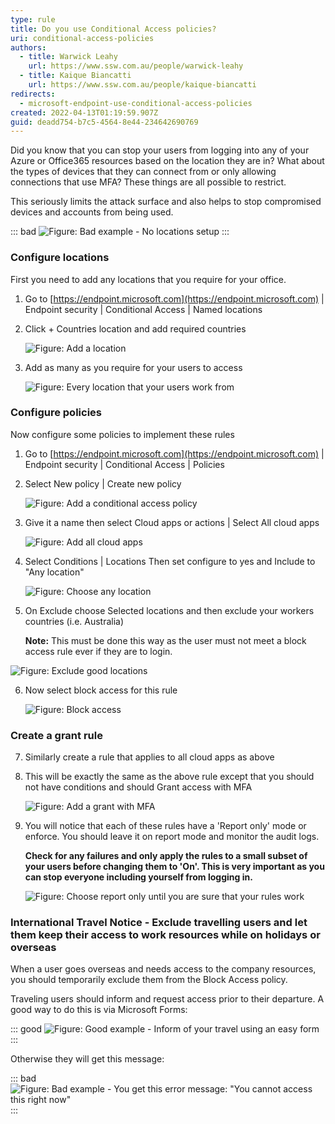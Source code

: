 ```yaml
---
type: rule
title: Do you use Conditional Access policies?
uri: conditional-access-policies
authors:
  - title: Warwick Leahy
    url: https://www.ssw.com.au/people/warwick-leahy
  - title: Kaique Biancatti
    url: https://www.ssw.com.au/people/kaique-biancatti
redirects:
  - microsoft-endpoint-use-conditional-access-policies
created: 2022-04-13T01:19:59.907Z
guid: deadd754-b7c5-4564-8e44-234642690769
---
```

Did you know that you can stop your users from logging into any of your Azure or Office365 resources based on the location they are in? What about the types of devices that they can connect from or only allowing connections that use MFA? These things are all possible to restrict.

This seriously limits the attack surface and also helps to stop compromised devices and accounts from being used.

<!--endintro-->

::: bad
![Figure: Bad example - No locations setup](locationsbadexample.png)
:::

### Configure locations

First you need to add any locations that you require for your office.

1. Go to [https://endpoint.microsoft.com](https://endpoint.microsoft.com) | Endpoint security | Conditional Access | Named locations
2. Click + Countries location and add required countries

   ![Figure: Add a location](locations1.png)

3. Add as many as you require for your users to access

   ![Figure: Every location that your users work from](locationsadded.png)

### Configure policies

Now configure some policies to implement these rules

1. Go to [https://endpoint.microsoft.com](https://endpoint.microsoft.com) | Endpoint security | Conditional Access | Policies
2. Select New policy | Create new policy

   ![Figure: Add a conditional access policy](conditionalaccess2.png)

3. Give it a name then select Cloud apps or actions | Select All cloud apps

   ![Figure: Add all cloud apps](conditionalaccess3.png)

4. Select Conditions | Locations
   Then set configure to yes and Include to "Any location"

   ![Figure: Choose any location](conditionalaccess4.png)

5. On Exclude choose Selected locations and then exclude your workers countries (i.e. Australia)  

   **Note:** This must be done this way as the user must not meet a block access rule ever if they are to login.

  ![Figure: Exclude good locations](conditionalaccess5.png)

6. Now select block access for this rule

   ![Figure: Block access](conditionalaccess6.png)

### Create a grant rule

7. Similarly create a rule that applies to all cloud apps as above
8. This will be exactly the same as the above rule except that you should not have conditions and should Grant access with MFA

   ![Figure: Add a grant with MFA](conditionalaccess7.png)

9. You will notice that each of these rules have a 'Report only' mode or enforce.  You should leave it on report mode and monitor the audit logs.

   **Check for any failures and only apply the rules to a small subset of your users before changing them to 'On'. This is very important as you can stop everyone including yourself from logging in.**

    ![Figure: Choose report only until you are sure that your rules work](conditionalaccess8.png)

### International Travel Notice - Exclude travelling users and let them keep their access to work resources while on holidays or overseas

When a user goes overseas and needs access to the company resources, you should temporarily exclude them from the Block Access policy.

Traveling users should inform and request access prior to their departure. A good way to do this is via Microsoft Forms:

::: good
![Figure: Good example - Inform of your travel using an easy form](internationaltravel.png)
:::

Otherwise they will get this message:

::: bad
![Figure: Bad example - You get this error message: "You cannot access this right now"](conditionalaccess.jpg)
:::
